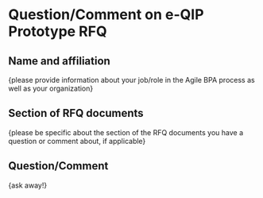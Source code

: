 # Question/Comment on e-QIP Prototype RFQ

## Name and affiliation
{please provide information about your job/role in the Agile BPA process as well as your organization} 

## Section of RFQ documents
{please be specific about the section of the RFQ documents you have a question or comment about, if applicable}  

## Question/Comment
{ask away!}
